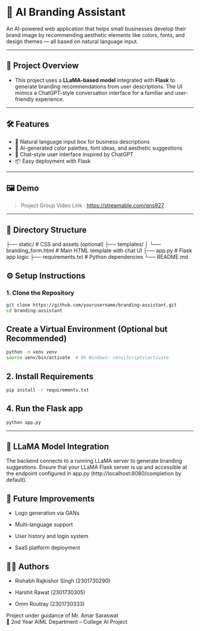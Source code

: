 # 🎨 AI Branding Assistant

An AI-powered web application that helps small businesses develop their brand image by recommending aesthetic elements like colors, fonts, and design themes — all based on natural language input.

---

## 🚀 Project Overview

- This project uses a **LLaMA-based model** integrated with **Flask** to generate branding recommendations from user descriptions. The UI mimics a ChatGPT-style conversation interface for a familiar and user-friendly experience.
---

## 🛠️ Features

- 🧠 Natural language input box for business descriptions
- 🎨 AI-generated color palettes, font ideas, and aesthetic suggestions
- 💬 Chat-style user interface inspired by ChatGPT
- 📦 Easy deployment with Flask

---

## 🖼️ Demo

> Project Group Video Link : https://streamable.com/qns927

---

## 📂 Directory Structure

├── static/ # CSS and assets (optional)
├── templates/
│ └── branding_form.html # Main HTML template with chat UI
├── app.py # Flask app logic
├── requirements.txt # Python dependencies
└── README.md

## ⚙️ Setup Instructions

### 1. Clone the Repository

```bash
git clone https://github.com/yourusername/branding-assistant.git
cd branding-assistant
```


## Create a Virtual Environment (Optional but Recommended)
```bash
python -m venv venv
source venv/bin/activate  # On Windows: venv\Scripts\activate
```

## 2. Install Requirements
```bash
pip install -r requirements.txt
```

## 4. Run the Flask app
```bash
python app.py
```
---

## 🤖 LLaMA Model Integration
The backend connects to a running LLaMA server to generate branding suggestions. Ensure that your LLaMA Flask server is up and accessible at the endpoint configured in app.py (http://localhost:8080/completion by default).


## 📌 Future Improvements
- Logo generation via GANs

- Multi-language support

- User history and login system

- SaaS platform deployment

## 👨‍💻 Authors
- Rishabh Rajkishor Singh (2301730290)

- Harshit Rawat (2301730305)

- Omm Routray (2301730333)

Project under guidance of Mr. Amar Saraswat\
🌟 2nd Year AIML Department – College AI Project
